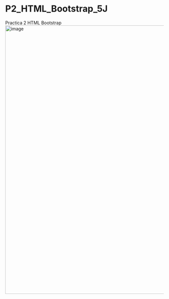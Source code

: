 # P2_HTML_Bootstrap_5J
Practica 2 HTML Bootstrap
<img width="1567" height="852" alt="image" src="https://github.com/user-attachments/assets/46e60f7c-d12b-4181-b58f-444249a6bdcb" />

